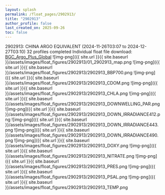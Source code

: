 ```yaml
---
layout: splash
permalink: /float_pages/2902913/
title: "2902913"
author_profile: false
last_created_on: 2025-09-26
toc: false
---
```

 
2902913: CHINA ARGO EQUIVALENT (2024-11-26T03:07 to 2024-12-27T03:10)
32 profiles completed
Individual float file download: [BGC_Argo_Plus_Global](https://ftp.soest.hawaii.edu/bgc_argo_plus/Individual_Floats/outliers_removed/2902913_Sprof_processed.nc)
![img-png]({{ site.url }}{{ site.baseurl }}/assets/images/float_figures/2902913/01_2902913_map.png
![img-png]({{ site.url }}{{ site.baseurl }}/assets/images/float_figures/2902913/2902913_BBP700.png
![img-png]({{ site.url }}{{ site.baseurl }}/assets/images/float_figures/2902913/2902913_CDOM.png
![img-png]({{ site.url }}{{ site.baseurl }}/assets/images/float_figures/2902913/2902913_CHLA.png
![img-png]({{ site.url }}{{ site.baseurl }}/assets/images/float_figures/2902913/2902913_DOWNWELLING_PAR.png
![img-png]({{ site.url }}{{ site.baseurl }}/assets/images/float_figures/2902913/2902913_DOWN_IRRADIANCE412.png
![img-png]({{ site.url }}{{ site.baseurl }}/assets/images/float_figures/2902913/2902913_DOWN_IRRADIANCE443.png
![img-png]({{ site.url }}{{ site.baseurl }}/assets/images/float_figures/2902913/2902913_DOWN_IRRADIANCE490.png
![img-png]({{ site.url }}{{ site.baseurl }}/assets/images/float_figures/2902913/2902913_DOXY.png
![img-png]({{ site.url }}{{ site.baseurl }}/assets/images/float_figures/2902913/2902913_NITRATE.png
![img-png]({{ site.url }}{{ site.baseurl }}/assets/images/float_figures/2902913/2902913_PRES.png
![img-png]({{ site.url }}{{ site.baseurl }}/assets/images/float_figures/2902913/2902913_PSAL.png
![img-png]({{ site.url }}{{ site.baseurl }}/assets/images/float_figures/2902913/2902913_TEMP.png

